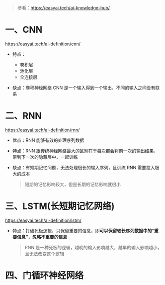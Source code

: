 > 参看：https://easyai.tech/ai-knowledge-hub/

# 一、CNN

https://easyai.tech/ai-definition/cnn/

- 特点：
    - 卷积层
    - 池化层
    - 全连接层

- 缺点：卷积神经网络 CNN 是一个输入得到一个输出，不同的输入之间没有联系





# 二、RNN

https://easyai.tech/ai-definition/rnn/

- 优点：RNN 能够有效的处理序列数据

- 特点：RNN 跟传统神经网络最大的区别在于每次都会将前一次的输出结果，带到下一次的隐藏层中，一起训练

- 缺点：有短期记忆问题，无法处理很长的输入序列，且训练 RNN 需要投入极大的成本

    > 短期的记忆影响较大，但是长期的记忆影响就很小



# 三、LSTM(长短期记忆网络)

https://easyai.tech/ai-definition/lstm/

- 特点：打破死板逻辑，只保留重要的信息，即**可以保留较长序列数据中的“重要信息”，忽略不重要的信息**

    > RNN 是一种死板的逻辑，越晚的输入影响越大，越早的输入影响越小，且无法改变这个逻辑



# 四、门循环神经网络

